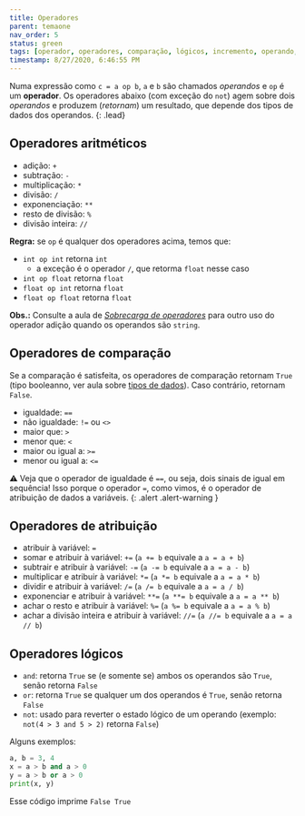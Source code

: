 ```yaml
---
title: Operadores
parent: temaone
nav_order: 5
status: green
tags: [operador, operadores, comparação, lógicos, incremento, operando, aritmético, lógico, comparação, atribuição]
timestamp: 8/27/2020, 6:46:55 PM
---
```


Numa expressão como `c = a op b`, `a` e `b` são chamados *operandos* e `op` é um **operador**. Os operadores abaixo (com exceção do `not`) agem sobre dois *operandos* e produzem (*retornam*) um resultado, que depende dos tipos de dados dos operandos.
{: .lead}

## Operadores aritméticos

- adição: `+`
- subtração: `-`
- multiplicação: `*`
- divisão: `/`
- exponenciação: `**`
- resto de divisão: `%`
- divisão inteira: `//`

**Regra:** se `op` é qualquer dos operadores acima, temos que:
- `int op int` retorna `int`
  - a exceção é o operador `/`, que retorma `float` nesse caso
- `int op float` retorna `float`
- `float op int` retorna `float`
- `float op float` retorna `float`

**Obs.:** Consulte a aula de [*Sobrecarga de operadores*]({{site.baseurl}}/docs/sobrecarga/) para outro uso do operador adição quando os operandos são `string`.

## Operadores de comparação

Se a comparação é satisfeita, os operadores de comparação retornam `True` (tipo booleanno, ver aula sobre [tipos de dados]({{site.baseurl}}/docs/tipos/)). Caso contrário, retornam `False`.
- igualdade: `==`
- não igualdade: `!=` ou `<>`
- maior que: `>`
- menor que: `<`
- maior ou igual a: `>=`
- menor ou igual a: `<=`

:warning: Veja que o operador de igualdade é `==`, ou seja, dois sinais de igual em sequência! Isso porque o operador `=`, como vimos, é o operador de atribuição de dados a variáveis.
{: .alert .alert-warning }

## Operadores de atribuição

- atribuir à variável: `=`
- somar e atribuir à variável: `+=` (`a += b` equivale a `a = a + b`)
- subtrair e atribuir à variável: `-=` (`a -= b` equivale a `a = a - b`)
- multiplicar e atribuir à variável: `*=` (`a *= b` equivale a `a = a * b`)
- dividir e atribuir à variável: `/=` (`a /= b` equivale a `a = a / b`)
- exponenciar e atribuir à variável: `**=` (`a **= b` equivale a `a = a ** b`)
- achar o resto e atribuir à variável: `%=` (`a %= b` equivale a `a = a % b`)
- achar a divisão inteira e atribuir à variável: `//=` (`a //= b` equivale a `a = a // b`)

## Operadores lógicos

- `and`: retorna `True` se (e somente se) ambos os operandos são `True`, senão retorna `False`
- `or`: retorna `True` se qualquer um dos operandos é `True`, senão retorna `False`
- `not`: usado para reverter o estado lógico de um operando (exemplo: `not(4 > 3 and 5 > 2)` retorna `False`)

Alguns exemplos:
```python
a, b = 3, 4
x = a > b and a > 0
y = a > b or a > 0
print(x, y)
```
Esse código imprime `False True`
